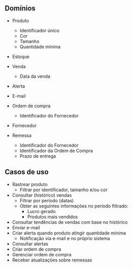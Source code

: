 ## Domínios
* Produto
  * Identificador único
  * Cor
  * Tamanho
  * Quantidade mínima
* Estoque

* Venda
  * Data da venda
* Alerta
* E-mail
* Ordem de compra
  * Identificador do Fornecedor
* Fornecedor
* Remessa
  * Identificador do Fornecedor
  * Identificador da Ordem de Compra
  * Prazo de entrega



## Casos de uso
* Rastrear produto
  * Filtrar por identificador, tamanho e/ou cor
* Consultar (histórico) vendas
  * Filtrar por período (datas)
  * Obter as seguintes informações no período filtrado:
    * Lucro gerado
    * Produtos mais vendidos
* Consultar tendências de vendas com base no histórico
* Enviar e-mail
* Criar alerta quando produto atingir quantidade mínima
  * Notificação via e-mail e no próprio sistema
* Consultar alertas
* Criar ordem de compra
* Gerenciar ordem de compra
* Receber atualizações sobre remessas
